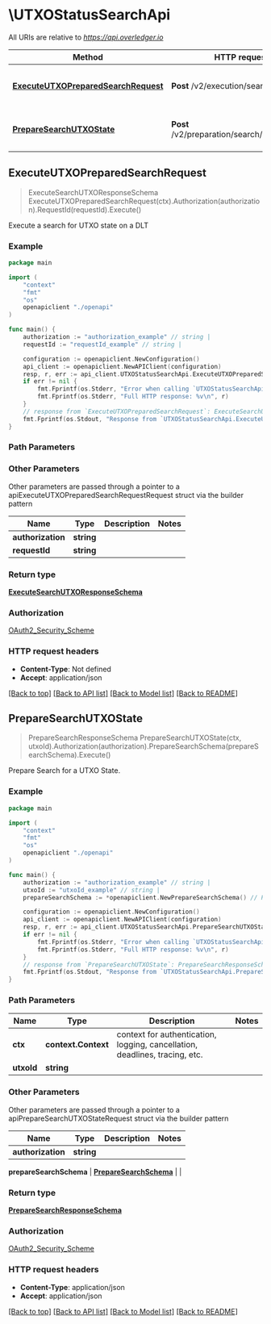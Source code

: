 # \UTXOStatusSearchApi

All URIs are relative to *https://api.overledger.io*

Method | HTTP request | Description
------------- | ------------- | -------------
[**ExecuteUTXOPreparedSearchRequest**](UTXOStatusSearchApi.md#ExecuteUTXOPreparedSearchRequest) | **Post** /v2/execution/search/utxo | Execute a search for UTXO state on a DLT
[**PrepareSearchUTXOState**](UTXOStatusSearchApi.md#PrepareSearchUTXOState) | **Post** /v2/preparation/search/utxo/{utxoId} | Prepare Search for a UTXO State.



## ExecuteUTXOPreparedSearchRequest

> ExecuteSearchUTXOResponseSchema ExecuteUTXOPreparedSearchRequest(ctx).Authorization(authorization).RequestId(requestId).Execute()

Execute a search for UTXO state on a DLT



### Example

```go
package main

import (
    "context"
    "fmt"
    "os"
    openapiclient "./openapi"
)

func main() {
    authorization := "authorization_example" // string | 
    requestId := "requestId_example" // string | 

    configuration := openapiclient.NewConfiguration()
    api_client := openapiclient.NewAPIClient(configuration)
    resp, r, err := api_client.UTXOStatusSearchApi.ExecuteUTXOPreparedSearchRequest(context.Background()).Authorization(authorization).RequestId(requestId).Execute()
    if err != nil {
        fmt.Fprintf(os.Stderr, "Error when calling `UTXOStatusSearchApi.ExecuteUTXOPreparedSearchRequest``: %v\n", err)
        fmt.Fprintf(os.Stderr, "Full HTTP response: %v\n", r)
    }
    // response from `ExecuteUTXOPreparedSearchRequest`: ExecuteSearchUTXOResponseSchema
    fmt.Fprintf(os.Stdout, "Response from `UTXOStatusSearchApi.ExecuteUTXOPreparedSearchRequest`: %v\n", resp)
}
```

### Path Parameters



### Other Parameters

Other parameters are passed through a pointer to a apiExecuteUTXOPreparedSearchRequestRequest struct via the builder pattern


Name | Type | Description  | Notes
------------- | ------------- | ------------- | -------------
 **authorization** | **string** |  | 
 **requestId** | **string** |  | 

### Return type

[**ExecuteSearchUTXOResponseSchema**](ExecuteSearchUTXOResponseSchema.md)

### Authorization

[OAuth2_Security_Scheme](../README.md#OAuth2_Security_Scheme)

### HTTP request headers

- **Content-Type**: Not defined
- **Accept**: application/json

[[Back to top]](#) [[Back to API list]](../README.md#documentation-for-api-endpoints)
[[Back to Model list]](../README.md#documentation-for-models)
[[Back to README]](../README.md)


## PrepareSearchUTXOState

> PrepareSearchResponseSchema PrepareSearchUTXOState(ctx, utxoId).Authorization(authorization).PrepareSearchSchema(prepareSearchSchema).Execute()

Prepare Search for a UTXO State.



### Example

```go
package main

import (
    "context"
    "fmt"
    "os"
    openapiclient "./openapi"
)

func main() {
    authorization := "authorization_example" // string | 
    utxoId := "utxoId_example" // string | 
    prepareSearchSchema := *openapiclient.NewPrepareSearchSchema() // PrepareSearchSchema | 

    configuration := openapiclient.NewConfiguration()
    api_client := openapiclient.NewAPIClient(configuration)
    resp, r, err := api_client.UTXOStatusSearchApi.PrepareSearchUTXOState(context.Background(), utxoId).Authorization(authorization).PrepareSearchSchema(prepareSearchSchema).Execute()
    if err != nil {
        fmt.Fprintf(os.Stderr, "Error when calling `UTXOStatusSearchApi.PrepareSearchUTXOState``: %v\n", err)
        fmt.Fprintf(os.Stderr, "Full HTTP response: %v\n", r)
    }
    // response from `PrepareSearchUTXOState`: PrepareSearchResponseSchema
    fmt.Fprintf(os.Stdout, "Response from `UTXOStatusSearchApi.PrepareSearchUTXOState`: %v\n", resp)
}
```

### Path Parameters


Name | Type | Description  | Notes
------------- | ------------- | ------------- | -------------
**ctx** | **context.Context** | context for authentication, logging, cancellation, deadlines, tracing, etc.
**utxoId** | **string** |  | 

### Other Parameters

Other parameters are passed through a pointer to a apiPrepareSearchUTXOStateRequest struct via the builder pattern


Name | Type | Description  | Notes
------------- | ------------- | ------------- | -------------
 **authorization** | **string** |  | 

 **prepareSearchSchema** | [**PrepareSearchSchema**](PrepareSearchSchema.md) |  | 

### Return type

[**PrepareSearchResponseSchema**](PrepareSearchResponseSchema.md)

### Authorization

[OAuth2_Security_Scheme](../README.md#OAuth2_Security_Scheme)

### HTTP request headers

- **Content-Type**: application/json
- **Accept**: application/json

[[Back to top]](#) [[Back to API list]](../README.md#documentation-for-api-endpoints)
[[Back to Model list]](../README.md#documentation-for-models)
[[Back to README]](../README.md)

